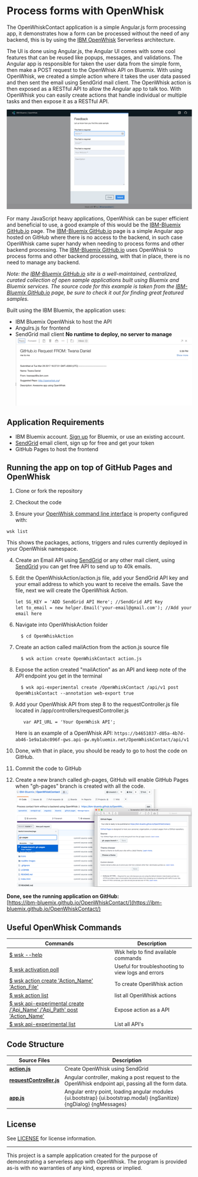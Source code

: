 # Process forms with OpenWhisk
The OpenWhiskContact application is a simple Angular.js form processing app, it demonstrates how a form can be processed without the need of any backend, this is by using the [IBM OpenWhisk](http://openwhisk.org/) Serverless architecture. 

The UI is done using Angular.js, the Angular UI comes with some cool features that can be reused like popups, messages, and validations. The Angular app is responsible for taken the user data from the simple form, then make a POST request to the OpenWhisk API on Bluemix. With using OpenWhisk, we created a simple action where it takes the user data passed and then sent the email using SendGrid mail client. The OpenWhisk action is then exposed as a RESTful API to allow the Angular app to talk too. With OpenWhisk you can easily create actions that handle individual or multiple tasks and then expose it as a RESTful API. 


![](./readMe-images/app.png)  


For many JavaScript heavy applications, OpenWhisk can be super efficient and beneficial to use, a good example of this would be the [IBM-Bluemix GitHub.io](https://ibm-bluemix.github.io/) page.  The [IBM-Bluemix GitHub.io](https://ibm-bluemix.github.io/) page is a simple Angular app hosted on GitHub where there is no access to the backend, in such case OpenWhisk came super handy when needing to process forms and other backend processing. The [IBM-Bluemix GitHub.io](https://ibm-bluemix.github.io/)  uses OpenWhisk to process forms and other backend processing, with that in place, there is no need to manage any backend.

_Note: the [IBM-Bluemix GitHub.io](https://ibm-bluemix.github.io/) site is a well-maintained, centralized, curated collection of open sample applications built using Bluemix and Bluemix services.
The source code for this example is taken from the [IBM-Bluemix GitHub.io](https://ibm-bluemix.github.io/) page, be sure to check it out for finding great featured samples._



Built using the IBM Bluemix, the application uses:
- IBM Bluemix OpenWhisk to host the API 
- Angulrs.js for frontend  
- SendGrid mail client 
**No runtime to deploy, no server to manage**
![](./readMe-images/email.png)   


## Application Requirements
- IBM Bluemix account. [Sign up](https://console.ng.bluemix.net/registration/?target=%2Fdashboard%2Fapps) for Bluemix, or use an existing account.
- [SendGrid](https://sendgrid.com/) email client, sign up for free and get your token  
- GitHub Pages to host the frontend

## Running the app on top of GitHub Pages and OpenWhisk

  1. Clone or fork the repository 

  2. Checkout the code

  3. Ensure your [OpenWhisk command line interface](https://console.ng.bluemix.net/openwhisk/cli) is property configured with:

  ```
  wsk list
  ```

  This shows the packages, actions, triggers and rules currently deployed in your OpenWhisk namespace.
  
  
  4. Create an Email API using [SendGrid](https://sendgrid.com/) or any other mail client, using [SendGrid](https://sendgrid.com/) you can get free API to send up to 40k emails.
  5. Edit the OpenWhiskAction/action.js file, add your SendGrid API key and your email address to which you want to receive the emails. Save the file, next we will create the OpenWhisk Action.
      ```
      let SG_KEY = 'ADD SendGrid API Here'; //SendGrid API Key
      let to_email = new helper.Email('your-email@gmail.com'); //Add your email here
      ```
  6. Navigate into OpenWhiskAction folder
      ```
        $ cd OpenWhiskAction
      ```
  7. Create an action called mailAction from the action.js source file
      ```
        $ wsk action create OpenWhiskContact action.js
      ```      
  8. Expose the action created "mailAction" as an API and keep note of the API endpoint you get in the terminal 
      ```
        $ wsk api-experimental create /OpenWhiskContact /api/v1 post OpenWhiskContact --annotation web-export true
      ``` 
  9. Add your OpenWhisk API from step 8 to the requestController.js file located in /app/controllers/requestController.js
      ```
         var API_URL = 'Your OpenWhisk API';
      ``` 
      Here is an example of a OpenWhisk API: `https://b4651037-d05a-4b7d-ab46-1e9a1abc096f-gws.api-gw.mybluemix.net/OpenWhiskContact/api/v1`
    
  10. Done, with that in place, you should be ready to go to host the code on GitHub.
  11. Commit the code to GitHub
  12. Create a new branch called gh-pages, GitHub will enable GitHub Pages when "gh-pages" branch is created with all the code.
      ![](readMe-images/githubFull.png) 
  
   **Done, see the running application on GitHub:**  
   [https://ibm-bluemix.github.io/OpenWhiskContact/](https://ibm-bluemix.github.io/OpenWhiskContact/)

## Useful OpenWhisk Commands
| Commands | Description |
| ---- | ----------- |
|[$ wsk --help]()| Wsk help to find available commands |
|[$ wsk activation poll]()| Useful for troubleshooting to view logs and errors  |
|[$ wsk action create 'Action_Name' 'Action_File']()| To create OpenWhisk action |
|[$ wsk action list]()| list all OpenWhisk actions |
|[$ wsk api-experimental create /'Api_Name' /'Api_Path' post 'Action_Name']()| Expose action as a API  |
|[$ wsk api-experimental list]()| List all API's |




## Code Structure

| Source Files | Description |
| ---- | ----------- |
|[**action.js**](OpenWhiskAction/action.js)| Create OpenWhisk using SendGrid |
|[**requestController.js**](app/controllers/requestController.js)| Angular controller, making a post request to the OpenWhisk endpoint api, passing all the form data. |
|[**app.js**](app/app.js)| Angular entry point, loading angular modules {ui.bootstrap} {ui.bootstrap.modal} {ngSanitize} {ngDialog} {ngMessages} |


## License

See [LICENSE](LICENSE) for license information.

---

This project is a sample application created for the purpose of demonstrating a serverless app with OpenWhisk. The program is provided as-is with no warranties of any kind, express or implied.

[bluemix_signup_url]: https://console.ng.bluemix.net/?cm_mmc=GitHubReadMe